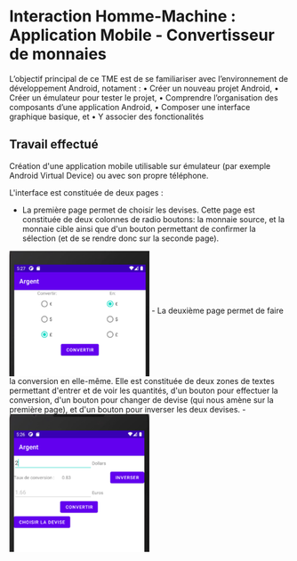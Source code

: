 # Interaction Homme-Machine : Application Mobile - Convertisseur de monnaies

L’objectif principal de ce TME est de se familiariser avec l’environnement de développement Android, notament :
• Créer un nouveau projet Android,
• Créer un émulateur pour tester le projet,
• Comprendre l’organisation des composants d’une application Android,
• Composer une interface graphique basique, et
• Y associer des fonctionalités

## Travail effectué
Création d'une application mobile utilisable sur émulateur (par exemple Android Virtual Device) ou avec son propre téléphone. 

L'interface est constituée de deux pages :

- La première page permet de choisir les devises. Cette page est constituée de deux colonnes de radio boutons: la monnaie source, et la monnaie cible ainsi que d'un bouton permettant de confirmer la sélection (et de se rendre donc sur la seconde page).
<img src="Images/Demo_Page1.PNG" width="50%"  align="middle">
- La deuxième page permet de faire la conversion en elle-même. Elle est constituée de deux zones de textes permettant d'entrer et de voir les quantités, d'un bouton pour effectuer la conversion, d'un bouton pour changer de devise (qui nous amène sur la première page), et d'un bouton pour inverser les deux devises.
- <img src="Images/Demo_Page2.PNG" width="50%"  align="middle">

